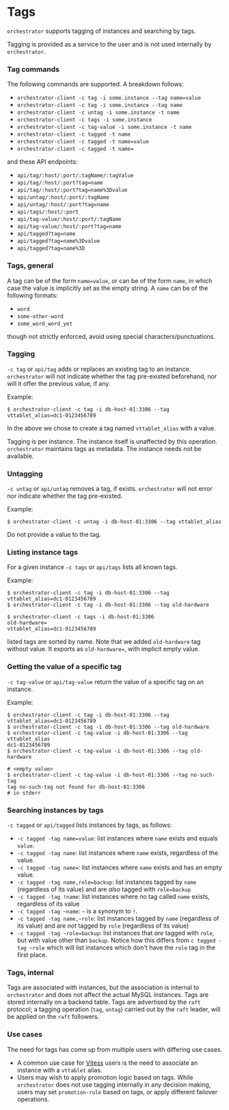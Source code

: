 # Tags

`orchestrator` supports tagging of instances and searching by tags.

Tagging is provided as a service to the user and is not used internally by `orchestrator`.

### Tag commands

The following commands are supported. A breakdown follows:

- `orchestrator-client -c tag -i some.instance --tag name=value`
- `orchestrator-client -c tag -i some.instance --tag name`
- `orchestrator-client -c untag -i some.instance -t name`
- `orchestrator-client -c tags -i some.instance`
- `orchestrator-client -c tag-value -i some.instance -t name`
- `orchestrator-client -c tagged -t name`
- `orchestrator-client -c tagged -t name=value`
- `orchestrator-client -c tagged -t name=`

and these API endpoints:

- `api/tag/:host/:port/:tagName/:tagValue`
- `api/tag/:host/:port?tag=name`
- `api/tag/:host/:port?tag=name%3Dvalue`
- `api/untag/:host/:port/:tagName`
- `api/untag/:host/:port?tag=name`
- `api/tags/:host/:port`
- `api/tag-value/:host/:port/:tagName`
- `api/tag-value/:host/:port?tag=name`
- `api/tagged?tag=name`
- `api/tagged?tag=name%3Dvalue`
- `api/tagged?tag=name%3D`

### Tags, general

A tag can be of the form `name=value`, or can be of the form `name`, in which case the value is implicitly set as the empty string.
A `name` can be of the following formats:

- `word`
- `some-other-word`
- `some_word_word_yet`

though not strictly enforced, avoid using special characters/punctuations.

### Tagging

`-c tag` or `api/tag` adds or replaces an existing tag to an instance. `orchestrator` will not indicate whether the tag pre-existed beforehand, nor will it offer the previous value, if any.

Example:
```shell
$ orchestrator-client -c tag -i db-host-01:3306 --tag vttablet_alias=dc1-0123456789
```
In the above we chose to create a tag named `vttablet_alias` with a value.

Tagging is per instance. The instance itself is unaffected by this operation. `orchestrator` maintains tags as metadata. The instance needs not be available.

### Untagging

`-c untag` or `api/untag` removes a tag, if exists. `orchestrator` will not error nor indicate whether the tag pre-existed.

Example:
```shell
$ orchestrator-client -c untag -i db-host-01:3306 --tag vttablet_alias
```

Do not provide a value to the tag.

### Listing instance tags

For a given instance `-c tags` or `api/tags` lists all known tags.

Example:
```shell
$ orchestrator-client -c tag -i db-host-01:3306 --tag vttablet_alias=dc1-0123456789
$ orchestrator-client -c tag -i db-host-01:3306 --tag old-hardware

$ orchestrator-client -c tags -i db-host-01:3306
old-hardware=
vttablet_alias=dc1-0123456789
```

listed tags are sorted by name.
Note that we added `old-hardware` tag without value. It exports as `old-hardware=`, with implicit empty value.

### Getting the value of a specific tag

`-c tag-value` or `api/tag-value` return the value of a specific tag on an instance.

Example:
```shell
$ orchestrator-client -c tag -i db-host-01:3306 --tag vttablet_alias=dc1-0123456789
$ orchestrator-client -c tag -i db-host-01:3306 --tag old-hardware
$ orchestrator-client -c tag-value -i db-host-01:3306 --tag vttablet_alias
dc1-0123456789
$ orchestrator-client -c tag-value -i db-host-01:3306 --tag old-hardware

# <empty value>
$ orchestrator-client -c tag-value -i db-host-01:3306 --tag no-such-tag
tag no-such-tag not found for db-host-01:3306
# in stderr
```

### Searching instances by tags

`-c tagged` or `api/tagged` lists instances by tags, as follows:

- `-c tagged -tag name=value`: list instances where `name` exists and equals `value`.
- `-c tagged -tag name`: list instances where `name` exists, regardless of the value.
- `-c tagged -tag name=`: list instances where `name` exists and has an empty value.
- `-c tagged -tag name,role=backup`: list instances tagged by `name` (regardless of its value) and are _also_ tagged with `role=backup`
- `-c tagged -tag !name`: list instances where no tag called `name` exists, regardless of its value
- `-c tagged -tag ~name`: `~` is a synonym to `!`.
- `-c tagged -tag name,~role`: list instances tagged by `name` (regardless of its value) and are _not_ tagged by `role` (regardless of its value)
- `-c tagged -tag ~role=backup`: list instances that _are_ tagged with `role`, but with value other than `backup`.
  Notice how this differs from `c tagged -tag ~role` which will list instances which don't have the `role` tag in the first place.

### Tags, internal

Tags are associated with instances, but the association is internal to `orchestrator` and does not affect the actual MySQL instances.
Tags are stored internally on a backend table. Tags are advertised by the `raft` protocol; a tagging operation (`tag`, `untag`) carried out by the `raft` leader, will be applied on the `raft` followers.

### Use cases

The need for tags has come up from multiple users with differing use cases.

- A common use case for [Vitess](http://github.com/vitess.io/vitess) users is the need to associate an instance with a `vttablet` alias.
- Users may wish to apply promotion logic based on tags. While `orchestrator` does not use tagging internally in any decision making, users may set `promotion-rule` based on tags, or apply different failover operations.
